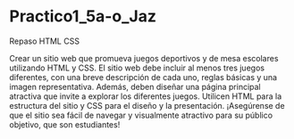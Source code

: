 # Practico1_5a-o_Jaz
Repaso HTML CSS

Crear un sitio web que promueva juegos deportivos y de mesa escolares utilizando HTML y CSS. El sitio web debe incluir al menos tres juegos diferentes, con una breve descripción de cada uno, reglas básicas y una imagen representativa. Además, deben diseñar una página principal atractiva que invite a explorar los diferentes juegos. Utilicen HTML para la estructura del sitio y CSS para el diseño y la presentación. ¡Asegúrense de que el sitio sea fácil de navegar y visualmente atractivo para su público objetivo, que son estudiantes!

